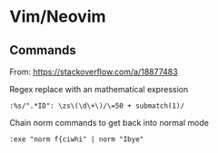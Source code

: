 # Vim/Neovim

## Commands

From: https://stackoverflow.com/a/18877483

Regex replace with an mathematical expression

```vim
:%s/".*ID": \zs\(\d\+\)/\=50 + submatch(1)/
```

Chain norm commands to get back into normal mode

```vim
:exe "norm f{ciwhi" | norm "Ibye"

```
